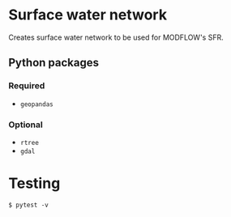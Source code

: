 # Surface water network

Creates surface water network to be used for MODFLOW's SFR.


## Python packages

### Required

 - `geopandas`

### Optional

 - `rtree`
 - `gdal`


# Testing

    $ pytest -v
